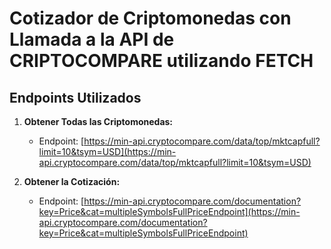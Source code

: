 # Cotizador de Criptomonedas con Llamada a la API de CRIPTOCOMPARE utilizando FETCH

## Endpoints Utilizados

1. **Obtener Todas las Criptomonedas:**
   - Endpoint: [https://min-api.cryptocompare.com/data/top/mktcapfull?limit=10&tsym=USD](https://min-api.cryptocompare.com/data/top/mktcapfull?limit=10&tsym=USD)

2. **Obtener la Cotización:**
   - Endpoint: [https://min-api.cryptocompare.com/documentation?key=Price&cat=multipleSymbolsFullPriceEndpoint](https://min-api.cryptocompare.com/documentation?key=Price&cat=multipleSymbolsFullPriceEndpoint)
